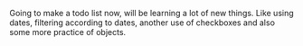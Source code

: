 Going to make a todo list now, will be learning a lot of new things. Like using dates, filtering according to dates, another use of checkboxes and also some more practice of objects.

